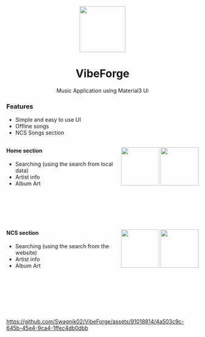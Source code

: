 <div align="center">
<img src="https://github.com/Swagnik02/VibeForge/assets/91018814/7d3f99c0-02a1-4ff8-ae86-5f446b333fa9" width="120"/>
<br>

# VibeForge
Music Application using Material3 Ui
</div>

### Features

-   Simple and easy to use UI
-   Offline songs
-   NCS Songs section

## 

<p float="left">
        <img src="https://github.com/Swagnik02/VibeForge/assets/91018814/6333e912-2d04-4451-9523-59e1bd88f1d4" align="right" width="100px"/>
        <img src="https://github.com/Swagnik02/VibeForge/assets/91018814/164908d6-1d92-40ea-89c0-cfcafebbd550" align="right" width="100px"/>
</p>

#### Home section

-   Searching (using the search from local data)
-   Artist info
-   Album Art
      
<br clear="left"/>

<br/>
<br/>
<br/>

## 

<p float="left">
        <img src="https://github.com/Swagnik02/VibeForge/assets/91018814/91de665d-87b7-426b-990f-ee90453e0198" align="right" width="100px"/>
        <img src="https://github.com/Swagnik02/VibeForge/assets/91018814/86d4f032-07a5-46c9-91b1-5d96df0d4010" align="right" width="100px"/>
</p>

#### NCS section

-   Searching (using the search from the website)
-   Artist info
-   Album Art
      
<br clear="left"/>
<br>
<br/>
<br/>
<br/>

## 

https://github.com/Swagnik02/VibeForge/assets/91018814/4a503c9c-645b-45e4-9ca4-1ffec4db0dbb
